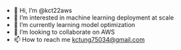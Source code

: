 - 👋 Hi, I’m @kct22aws
- 👀 I’m interested in machine learning deployment at scale
- 🌱 I’m currently learning model optimization
- 💞️ I’m looking to collaborate on AWS
- 📫 How to reach me kctung75034@gmail.com

<!---
kct22aws/kct22aws is a ✨ special ✨ repository because its `README.md` (this file) appears on your GitHub profile.
You can click the Preview link to take a look at your changes.
--->
